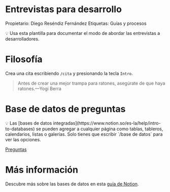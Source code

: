 # Entrevistas para desarrollo

Propietario: Diego Reséndiz Fernández
Etiquetas: Guías y procesos

<aside>
💡 Usa esta plantilla para documentar el modo de abordar las entrevistas a desarrolladores.

</aside>

# Filosofía

Crea una cita escribiendo `/cita` y presionando la tecla `Intro`.

> Antes de crear una mejor trampa para ratones, asegúrate de que haya ratones.—Yogi Berra
> 

# Base de datos de preguntas

<aside>
💡 Las [bases de datos integradas](https://www.notion.so/es-la/help/intro-to-databases) se pueden agregar a cualquier página como tablas, tableros, calendarios, listas o galerías. Solo tienes que escribir `/base de datos` para ver las opciones.

</aside>

[Preguntas](Entrevistas%20para%20desarrollo%207ae2b44c8bfc47408f407259379bf89a/Preguntas%20c262dbdd824248ee920a004b8eb45f04.csv)

# Más información

Descubre más sobre las bases de datos en esta [guía de Notion](https://www.notion.so/es-la/help/intro-to-databases).